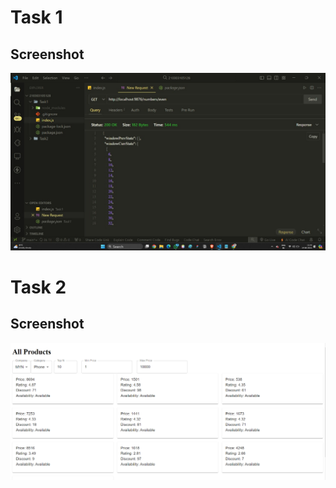 # Task 1
## Screenshot

![Task 1 Screenshot](/Task1/images/output.jpg)

# Task 2
## Screenshot

![Task 2 Screenshot](/Task2/public/image.png)